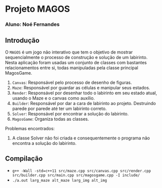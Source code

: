 # Projeto MAGOS

### Aluno: Noé Fernandes

## Introdução

O `MAGOS` é um jogo não interativo que tem o objetivo de mostrar sequencialmente o processo de construção e solução de um labirinto. Nesta aplicação foram usadas um conjunto de classes com bastantes relacionamentos entre si, todas manipuladas pela classe principal MagosGame.

1. `Canvas`: Responsável pelo processo de desenho de figuras.
2. `Maze`: Responsável por guardar as células e manipular seus estados.
3. `Render`: Responsável por desenhar todo o labirinto em seu estado atual, usando o Maze e o canvas como auxílio.
4. `Builder`: Responsável por dar a cara de labirinto ao projeto. Destruindo parede por parede até ter um labirinto correto.
5. `Solver`: Responsável por encontrar a solução do labirinto.
6. `MagosGame`: Organiza todas as classes.

Problemas encontrados:

1. A classe Solver não foi criada e consequentemente o programa não encontra a solução do labirinto. 

## Compilação

- `g++ -Wall -std=c++11 src/maze.cpp src/canvas.cpp src/render.cpp src/builder.cpp src/main.cpp src/magosgame.cpp -I include/`
- `./a.out larg_maze alt_maze larg_img alt_img`


